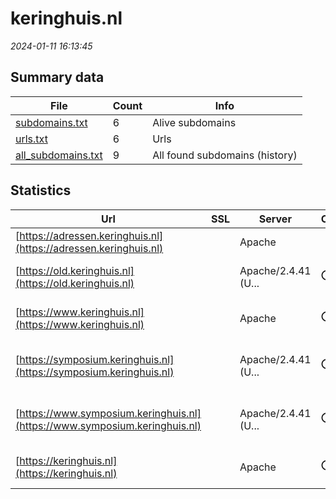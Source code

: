 # keringhuis.nl
*2024-01-11 16:13:45*
## Summary data
| File       | Count | Info |
|------------|-------|------|
|[subdomains.txt](/data/keringhuis.nl/subdomains.txt)|6|Alive subdomains|
|[urls.txt](/data/keringhuis.nl/urls.txt)|6|Urls|
|[all_subdomains.txt](/data/keringhuis.nl/all_subdomains.txt)|9|All found subdomains (history)|
## Statistics
| Url | SSL | Server | Cookie | HSTS | CSP | XFO | XXP | RP | Tech |Title |
|------------|-------|------|------|------|------|------|------|------|------|------|
|[https://adressen.keringhuis.nl](https://adressen.keringhuis.nl)| |Apache| | | | | | :white_check_mark: |Apache HTTP Server Basic|401 Unauthorized|
|[https://old.keringhuis.nl](https://old.keringhuis.nl)| |Apache/2.4.41 (U...|:o: |:white_check_mark: | | | | :white_check_mark: |Apache HTTP Server:2.4.41 Ubuntu||
|[https://www.keringhuis.nl](https://www.keringhuis.nl)| |Apache|:o: |:white_check_mark: | | | | :white_check_mark: |Apache HTTP Server HSTS PHP|Keringhuis|
|[https://symposium.keringhuis.nl](https://symposium.keringhuis.nl)| |Apache/2.4.41 (U...|:o: | | | :white_check_mark: | :white_check_mark: | :white_check_mark: |Apache HTTP Server:2.4.41 Bootstrap:4.6.0 PHP Ubuntu|Symposium Maesla...|
|[https://www.symposium.keringhuis.nl](https://www.symposium.keringhuis.nl)| |Apache/2.4.41 (U...|:o: | | | :white_check_mark: | :white_check_mark: | :white_check_mark: |Apache HTTP Server:2.4.41 Bootstrap:4.6.0 PHP Ubuntu|Symposium Maesla...|
|[https://keringhuis.nl](https://keringhuis.nl)| |Apache|:o: |:white_check_mark: | | | | :white_check_mark: |Apache HTTP Server HSTS PHP|Keringhuis|